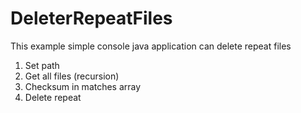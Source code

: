 # DeleterRepeatFiles
This example simple console java application can delete repeat files

1. Set path
2. Get all files (recursion)
3. Checksum in matches array
4. Delete repeat
